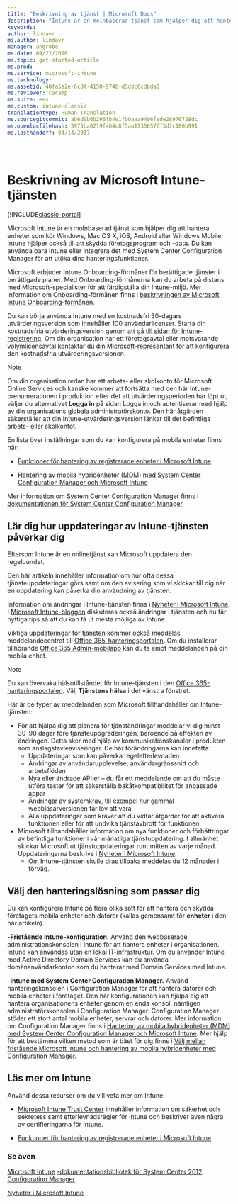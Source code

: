 ```yaml
---
title: "Beskrivning av tjänst | Microsoft Docs"
description: "Intune är en molnbaserad tjänst som hjälper dig att hantera Windows-, iOS-, Mac OS X-, Android- och Windows Mobile-enheter."
keywords: 
author: lindavr
ms.author: lindavr
manager: angrobe
ms.date: 09/22/2016
ms.topic: get-started-article
ms.prod: 
ms.service: microsoft-intune
ms.technology: 
ms.assetid: 40fa5a2e-6c0f-4150-9740-d5ddc0cdbda0
ms.reviewer: cacamp
ms.suite: ems
ms.custom: intune-classic
translationtype: Human Translation
ms.sourcegitcommit: ab6d9b6b296fb4e1fb0aaa9496fede28976728dc
ms.openlocfilehash: 5975ba0219f464c8f5aa1735657ff3d1c186b991
ms.lasthandoff: 04/14/2017


---
```


# <a name="microsoft-intune-service-description"></a>Beskrivning av Microsoft Intune-tjänsten

[!INCLUDE[classic-portal](../includes/classic-portal.md)]

Microsoft Intune är en molnbaserad tjänst som hjälper dig att hantera enheter som kör Windows, Mac OS X, iOS, Android eller Windows Mobile. Intune hjälper också till att skydda företagsprogram och -data. Du kan använda bara Intune eller integrera det med System Center Configuration Manager för att utöka dina hanteringsfunktioner.

Microsoft erbjuder Intune Onboarding-förmåner för berättigade tjänster i berättigade planer. Med Onboarding-förmånerna kan du arbeta på distans med Microsoft-specialister för att färdigställa din Intune-miljö. Mer information om Onboarding-förmånen finns i [beskrivningen av Microsoft Intune Onboarding-förmånen](http://go.microsoft.com/fwlink/?LinkId=619281).

Du kan börja använda Intune med en kostnadsfri 30-dagars utvärderingsversion som innehåller 100 användarlicenser. Starta din kostnadsfria utvärderingsversion genom att [gå till sidan för Intune-registrering](https://www.microsoft.com/server-cloud/products/microsoft-intune/). Om din organisation har ett företagsavtal eller motsvarande volymlicensavtal kontaktar du din Microsoft-representant för att konfigurera den kostnadsfria utvärderingsversionen.

> [!NOTE]
> Om din organisation redan har ett arbets- eller skolkonto för Microsoft Online Services och kanske kommer att fortsätta med den här Intune-prenumerationen i produktion efter det att utvärderingsperioden har löpt ut, väljer du alternativet **Logga in** på sidan Logga in och autentiserar med hjälp av din organisations globala administratörskonto. Den här åtgärden säkerställer att din Intune-utvärderingsversion länkar till det befintliga arbets- eller skolkontot.

En lista över inställningar som du kan konfigurera på mobila enheter finns här:

-   [Funktioner för hantering av registrerade enheter i Microsoft Intune](/intune/get-started/mobile-device-management-capabilities-in-microsoft-intune)

-   [Hantering av mobila hybridenheter (MDM) med System Center Configuration Manager och Microsoft Intune](https://technet.microsoft.com/library/mt627883.aspx)

Mer information om System Center Configuration Manager finns i [dokumentationen för System Center Configuration Manager](https://technet.microsoft.com/library/mt346023.aspx).

## <a name="learn-how-intune-service-updates-affect-you"></a>Lär dig hur uppdateringar av Intune-tjänsten påverkar dig
Eftersom Intune är en onlinetjänst kan Microsoft uppdatera den regelbundet.

Den här artikeln innehåller information om hur ofta dessa tjänsteuppdateringar görs samt om den avisering som vi skickar till dig när en uppdatering kan påverka din användning av tjänsten.

Information om ändringar i Intune-tjänsten finns i [Nyheter i Microsoft Intune](/intune/deploy-use/whats-new-in-microsoft-intune). I [Microsoft Intune-bloggen](http://blogs.technet.com/b/microsoftintune/) diskuteras också ändringar i tjänsten och du får nyttiga tips så att du kan få ut mesta möjliga av Intune.

Viktiga uppdateringar för tjänsten kommer också meddelas meddelandecentret till [Office 365-hanteringsportalen](https://portal.office.com/Admin/Default.aspx). Om du installerar tillhörande [Office 365 Admin-mobilapp](https://support.office.com/article/Office-365-Admin-Mobile-App-e16f6421-2a1a-4142-bf9d-9846600a060a) kan du ta emot meddelanden på din mobila enhet.

> [!NOTE]
> Du kan övervaka hälsotillståndet för Intune-tjänsten i den [Office 365-hanteringsportalen](https://portal.office.com/Admin/Default.aspx). Välj **Tjänstens hälsa** i det vänstra fönstret.  

Här är de typer av meddelanden som Microsoft tillhandahåller om Intune-tjänsten:
-   För att hjälpa dig att planera för tjänständringar meddelar vi dig minst 30–90 dagar före tjänsteuppgraderingen, beroende på effekten av ändringen. Detta sker med hjälp av kommunikationskanaler i produkten som anslagstavleaviseringar. De här förändringarna kan innefatta:
    * Uppdateringar som kan påverka regelefterlevnaden
    * Ändringar av användarupplevelse, användargränssnitt och arbetsflöden
    * Nya eller ändrade API:er – du får ett meddelande om att du måste utföra tester för att säkerställa bakåtkompatibilitet för anpassade appar
    * Ändringar av systemkrav, till exempel hur gammal webbläsarversionen får lov att vara
    * Alla uppdateringar som kräver att du vidtar åtgärder för att aktivera funktionen eller för att undvika tjänstavbrott för funktionen.
-   Microsoft tillhandahåller information om nya funktioner och förbättringar av befintliga funktioner i vår månatliga tjänstuppdatering. I allmänhet skickar Microsoft ut tjänstuppdateringar runt mitten av varje månad. Uppdateringarna beskrivs i [Nyheter i Microsoft Intune](/intune/deploy-use/whats-new-in-microsoft-intune).
    -   Om Intune-tjänsten skulle dras tillbaka meddelas du 12 månader i förväg.

## <a name="choose-the-management-solution-thats-right-for-you"></a>Välj den hanteringslösning som passar dig
Du kan konfigurera Intune på flera olika sätt för att hantera och skydda företagets mobila enheter och datorer (kallas gemensamt för **enheter** i den här artikeln).

-**Fristående Intune-konfiguration.** Använd den webbaserade administrationskonsolen i Intune för att hantera enheter i organisationen. Intune kan användas utan en lokal IT-infrastruktur. Om du använder Intune med Active Directory Domain Services kan du använda domänanvändarkonton som du hanterar med Domain Services med Intune.

-**Intune med System Center Configuration Manager.** Använd hanteringskonsolen i Configuration Manager för att hantera datorer och mobila enheter i företaget. Den här konfigurationen kan hjälpa dig att hantera organisationens enheter genom en enda konsol, nämligen administratörskonsolen i Configuration Manager. Configuration Manager stöder ett stort antal mobila enheter, servrar och datorer. Mer information om Configuration Manager finns i [Hantering av mobila hybridenheter (MDM) med System Center Configuration Manager och Microsoft Intune](https://technet.microsoft.com/library/mt627883.aspx). Mer hjälp för att bestämma vilken metod som är bäst för dig finns i [Välj mellan fristående Microsoft Intune och hantering av mobila hybridenheter med Configuration Manager](https://technet.microsoft.com/library/mt706478.aspx).


## <a name="learn-more-about-intune"></a>Läs mer om Intune
Använd dessa resurser om du vill veta mer om Intune:

- [Microsoft Intune Trust Center](https://www.microsoft.com/server-cloud/products/intune-trust-center/) innehåller information om säkerhet och sekretess samt efterlevnadsregler för Intune och beskriver även några av certifieringarna för Intune.

- [Funktioner för hantering av registrerade enheter i Microsoft Intune](/intune/get-started/mobile-device-management-capabilities-in-microsoft-intune)

### <a name="see-also"></a>Se även
[Microsoft Intune](https://docs.microsoft.com/intune/)
[-dokumentationsbibliotek för System Center 2012 Configuration Manager](https://technet.microsoft.com/library/gg682041.aspx)

[Nyheter i Microsoft Intune](/intune/deploy-use/whats-new-in-microsoft-intune)


